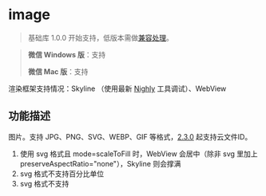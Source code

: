 # image

>   基础库 1.0.0 开始支持，低版本需做[兼容处理](https://developers.weixin.qq.com/miniprogram/dev/framework/compatibility.html)。

>   **微信 Windows 版**：支持
>
>   **微信 Mac 版**：支持

渲染框架支持情况：Skyline （使用最新 [Nighly](https://developers.weixin.qq.com/miniprogram/dev/devtools/nightly.html) 工具调试）、WebView

## 功能描述

图片。支持 JPG、PNG、SVG、WEBP、GIF 等格式，[2.3.0](https://developers.weixin.qq.com/miniprogram/dev/framework/compatibility.html) 起支持云文件ID。

1.  使用 svg 格式且 mode=scaleToFill 时，WebView 会居中（除非 svg 里加上 preserveAspectRatio="none"），Skyline 则会撑满
2.  svg 格式不支持百分比单位
3.  svg 格式不支持 <style> element

## 通用属性

|      | 属性                                                         | 类型        | 默认值      | 必填 | 说明                                                         | 最低版本                                                     |
| :--- | :----------------------------------------------------------- | :---------- | :---------- | :--- | :----------------------------------------------------------- | :----------------------------------------------------------- |
|      | src                                                          | string      |             | 否   | 图片资源地址                                                 | [1.0.0](https://developers.weixin.qq.com/miniprogram/dev/framework/compatibility.html) |
|      | mode                                                         | string      | scaleToFill | 否   | 图片裁剪、缩放的模式                                         | [1.0.0](https://developers.weixin.qq.com/miniprogram/dev/framework/compatibility.html) |
|      | 合法值说明最低版本scaleToFill缩放模式，不保持纵横比缩放图片，使图片的宽高完全拉伸至填满 image 元素aspectFit缩放模式，保持纵横比缩放图片，使图片的长边能完全显示出来。也就是说，可以完整地将图片显示出来。aspectFill缩放模式，保持纵横比缩放图片，只保证图片的短边能完全显示出来。也就是说，图片通常只在水平或垂直方向是完整的，另一个方向将会发生截取。widthFix缩放模式，宽度不变，高度自动变化，保持原图宽高比不变heightFix缩放模式，高度不变，宽度自动变化，保持原图宽高比不变[2.10.3](https://developers.weixin.qq.com/miniprogram/dev/framework/compatibility.html)top裁剪模式，不缩放图片，只显示图片的顶部区域。仅 Webview 支持。bottom裁剪模式，不缩放图片，只显示图片的底部区域。仅 Webview 支持。center裁剪模式，不缩放图片，只显示图片的中间区域。仅 Webview 支持。left裁剪模式，不缩放图片，只显示图片的左边区域。仅 Webview 支持。right裁剪模式，不缩放图片，只显示图片的右边区域。仅 Webview 支持。top left裁剪模式，不缩放图片，只显示图片的左上边区域。仅 Webview 支持。top right裁剪模式，不缩放图片，只显示图片的右上边区域。仅 Webview 支持。bottom left裁剪模式，不缩放图片，只显示图片的左下边区域。仅 Webview 支持。bottom right裁剪模式，不缩放图片，只显示图片的右下边区域。仅 Webview 支持。 |             |             |      |                                                              |                                                              |
|      | show-menu-by-longpress                                       | boolean     | false       | 否   | 长按图片显示发送给朋友、收藏、保存图片、搜一搜、打开名片/前往群聊/打开小程序（若图片中包含对应二维码或小程序码）的菜单。 | [2.7.0](https://developers.weixin.qq.com/miniprogram/dev/framework/compatibility.html) |
|      | binderror                                                    | eventhandle |             | 否   | 当错误发生时触发，event.detail = {errMsg}                    | [1.0.0](https://developers.weixin.qq.com/miniprogram/dev/framework/compatibility.html) |
|      | bindload                                                     | eventhandle |             | 否   | 当图片载入完毕时触发，event.detail = {height, width}         | [1.0.0](https://developers.weixin.qq.com/miniprogram/dev/framework/compatibility.html) |

## Skyline 特有属性

|      | 属性    | 类型    | 默认值 | 必填 | 说明     |
| :--- | :------ | :------ | :----- | :--- | :------- |
|      | fade-in | boolean | false  | 否   | 是否渐显 |

## WebView 特有属性

|      | 属性      | 类型    | 默认值 | 必填 | 说明                                                   | 最低版本                                                     |
| :--- | :-------- | :------ | :----- | :--- | :----------------------------------------------------- | :----------------------------------------------------------- |
|      | webp      | boolean | false  | 否   | 默认不解析 webP 格式，只支持网络资源                   | [2.9.0](https://developers.weixin.qq.com/miniprogram/dev/framework/compatibility.html) |
|      | lazy-load | boolean | false  | 否   | 图片懒加载，在即将进入一定范围（上下三屏）时才开始加载 | [1.5.0](https://developers.weixin.qq.com/miniprogram/dev/framework/compatibility.html) |

## 支持长按识别的码

| 类型           | 说明                               | 最低版本                                                     |
| :------------- | :--------------------------------- | :----------------------------------------------------------- |
| 小程序码       |                                    |                                                              |
| 微信个人码     |                                    | [2.18.0](https://developers.weixin.qq.com/miniprogram/dev/framework/compatibility.html) |
| 企业微信个人码 |                                    | [2.18.0](https://developers.weixin.qq.com/miniprogram/dev/framework/compatibility.html) |
| 普通群码       | 指仅包含微信用户的群               | [2.18.0](https://developers.weixin.qq.com/miniprogram/dev/framework/compatibility.html) |
| 互通群码       | 指既有微信用户也有企业微信用户的群 | [2.18.0](https://developers.weixin.qq.com/miniprogram/dev/framework/compatibility.html) |
| 公众号二维码   |                                    | [2.18.0](https://developers.weixin.qq.com/miniprogram/dev/framework/compatibility.html) |

## Bug & Tip

1.  `tip`：image组件默认宽度320px、高度240px
2.  `tip`：image组件进行缩放时，计算出来的宽高可能带有小数，在不同webview内核下渲染可能会被抹去小数部分

## 示例代码

[在开发者工具中预览效果](https://developers.weixin.qq.com/s/NwPpTRmS7AJf)

##### 原图

![image](https://qiniucloud.qishilong.space/images/0.4cb08bb4.jpg)

<iframe src="https://developers.weixin.qq.com/xcode/source/mp_image?tabs=index/index.js,index/index.wxml" type="text/html" height="669" width="100%" frameborder="0" class="wrap-mp-code-iframe" style="margin: 0px; padding: 0px; -webkit-tap-highlight-color: transparent;"></iframe>